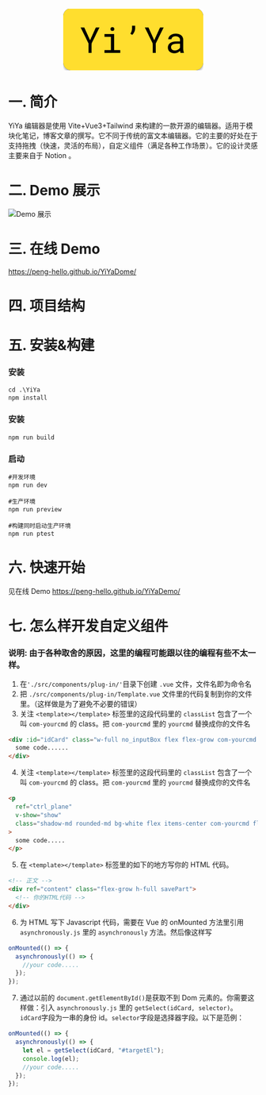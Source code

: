 <p align="center">
<a href="https://peng-hello.github.io/YiYaDemo/">
<img src="./img/logo2.png">
</a>
</p>

# 一. 简介

YiYa 编辑器是使用 Vite+Vue3+Tailwind 来构建的一款开源的编辑器。适用于模块化笔记，博客文章的撰写。它不同于传统的富文本编辑器。它的主要的好处在于支持拖拽（快速，灵活的布局），自定义组件（满足各种工作场景）。它的设计灵感主要来自于 Notion 。

# 二. Demo 展示

![Demo 展示](./img/demo.gif)

# 三. 在线 Demo

https://peng-hello.github.io/YiYaDome/

# 四. 项目结构

# 五. 安装&构建

### 安装

```shell
cd .\YiYa
npm install
```

### 安装

```shell
npm run build
```

### 启动

```shell
#开发环境
npm run dev

#生产环境
npm run preview

#构建同时启动生产环境
npm run ptest
```

# 六. 快速开始

见在线 Demo https://peng-hello.github.io/YiYaDemo/

# 七. 怎么样开发自定义组件

### 说明: 由于各种取舍的原因，这里的编程可能跟以往的编程有些不太一样。

1. 在`'./src/components/plug-in/'`目录下创建 `.vue` 文件，文件名即为命令名
2. 把 `./src/components/plug-in/Template.vue` 文件里的代码复制到你的文件里。（这样做是为了避免不必要的错误）
3. 关注 `<template></template>` 标签里的这段代码里的 `classList` 包含了一个叫 `com-yourcmd` 的 class。把 `com-yourcmd` 里的 `yourcmd` 替换成你的文件名

```html
<div :id="idCard" class="w-full no_inputBox flex flex-grow com-yourcmd drag">
  some code......
</div>
```

4. 关注 `<template></template>` 标签里的这段代码里的 `classList` 包含了一个叫 `com-yourcmd` 的 class。把 `com-yourcmd` 里的 `yourcmd` 替换成你的文件名

```html
<p
  ref="ctrl_plane"
  v-show="show"
  class="shadow-md rounded-md bg-white flex items-center com-yourcmd flex-grow-0 space-x-1 w-16 justify-center mr-6"
>
  some code.....
</p>
```

5. 在 `<template></template>` 标签里的如下的地方写你的 HTML 代码。

```html
<!-- 正文 -->
<div ref="content" class="flex-grow h-full savePart">
  <!-- 你的HTML代码 -->
</div>
```

6. 为 HTML 写下 Javascript 代码，需要在 Vue 的 onMounted 方法里引用 `asynchronously.js` 里的 `asynchronously` 方法。然后像这样写

```js
onMounted(() => {
  asynchronously(() => {
    //your code.....
  });
});
```

7. 通过以前的 `document.getElementById()`是获取不到 Dom 元素的。你需要这样做：引入 `asynchronously.js` 里的 `getSelect(idCard, selector)`。`idCard`字段为一串的身份 id。`selector`字段是选择器字段。以下是范例：

```js
onMounted(() => {
  asynchronously(() => {
    let el = getSelect(idCard, "#targetEl");
    console.log(el);
    //your code.....
  });
});
```

